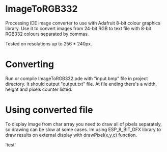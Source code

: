 # ImageToRGB332
Processing IDE image converter to use with Adafruit 8-bit colour graphics library.
Use it to convert images from 24-bit RGB to text file with 8-bit RGB332 colours separated by commas.

Tested on resolutions up to 256 * 240px.

# Converting
Run or compile ImageToRGB332.pde with "input.bmp" file in project directory. It should output "output.txt" file. At file ending there's a width, height and pixels counter listed.

# Using converted file
To display image from char array you need to draw all of pixels separately, so drawing can be slow at some cases. Im using ESP_8_BIT_GFX library to draw results on external display with drawPixel(x,y,c) function.

'test'
